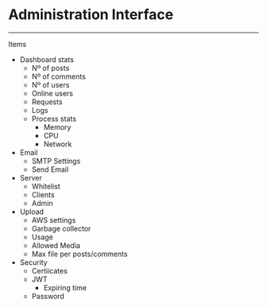 # Administration Interface

----

Items

- Dashboard stats
  - Nº of posts
  - Nº of comments
  - Nº of users
  - Online users
  - Requests
  - Logs
  - Process stats
    - Memory
    - CPU
    - Network
- Email
  - SMTP Settings
  - Send Email
- Server
  - Whitelist
  - Clients
  - Admin
- Upload
  - AWS settings
  - Garbage collector
  - Usage
  - Allowed Media
  - Max file per posts/comments
- Security
  - Certiicates
  - JWT
    - Expiring time
  - Password
